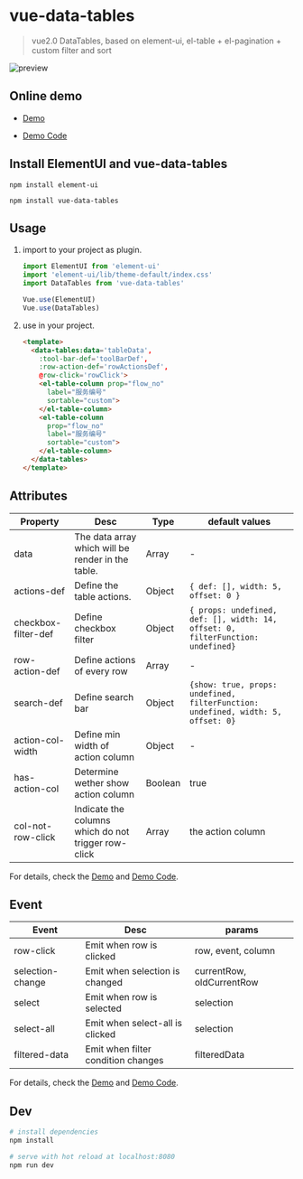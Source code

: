 # vue-data-tables

> vue2.0 DataTables, based on element-ui, el-table + el-pagination + custom filter and sort


![preview](https://rawgit.com/njleonzhang/vue-data-tables/master/Assets/desc.png)

## Online demo
* [Demo](https://njleonzhang.github.io/vue-data-tables/)

* [Demo Code](https://github.com/njleonzhang/vue-data-tables/blob/master/example/App.vue)


## Install ElementUI and vue-data-tables
`npm install element-ui`

`npm install vue-data-tables`

## Usage
1. import to your project as plugin.

    ```js
    import ElementUI from 'element-ui'
    import 'element-ui/lib/theme-default/index.css'
    import DataTables from 'vue-data-tables'

    Vue.use(ElementUI)
    Vue.use(DataTables)
    ```

2. use in your project.
    ```html
    <template>
      <data-tables:data='tableData',    
        :tool-bar-def='toolBarDef',
        :row-action-def='rowActionsDef',
        @row-click='rowClick'>
        <el-table-column prop="flow_no"
          label="服务编号"
          sortable="custom">
        </el-table-column>
        <el-table-column
          prop="flow_no"
          label="服务编号"
          sortable="custom">
        </el-table-column>
      </data-tables>
    </template>
    ```

## Attributes
| Property   | Desc            | Type            |  default values |
|------------- | ----- |---------------------- | ----- |
| data | The data array which will be render in the table.| Array | - |
| actions-def | Define the table actions. | Object | `{ def: [], width: 5, offset: 0 }` |
| checkbox-filter-def | Define checkbox filter | Object | `{ props: undefined, def: [], width: 14, offset: 0, filterFunction: undefined}` |
| row-action-def | Define actions of every row | Array | - |
| search-def | Define search bar | Object | `{show: true, props: undefined, filterFunction: undefined, width: 5, offset: 0}` |
| action-col-width | Define min width of action column  | Object | - |
| has-action-col | Determine wether show action column | Boolean | true |
| col-not-row-click | Indicate the columns which do not trigger row-click | Array | the action column |

For details, check the [Demo](https://njleonzhang.github.io/vue-data-tables/) and [Demo Code](https://github.com/njleonzhang/vue-data-tables/blob/master/example/App.vue).

## Event
| Event          | Desc            |  params |
| ---- | ---- | ---- |
| row-click | Emit when row is clicked | row, event, column |
| selection-change | Emit when selection is changed | currentRow, oldCurrentRow |
| select | Emit when row is selected | selection |
| select-all | Emit when select-all is clicked | selection |
| filtered-data | Emit when filter condition changes | filteredData |

For details, check the [Demo](https://njleonzhang.github.io/vue-data-tables/) and [Demo Code](https://github.com/njleonzhang/vue-data-tables/blob/master/example/App.vue).

## Dev

``` bash
# install dependencies
npm install

# serve with hot reload at localhost:8080
npm run dev
```
